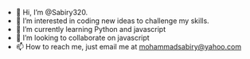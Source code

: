- 👋 Hi, I’m @Sabiry320.
- 👀 I’m interested in coding new ideas to challenge my skills.
- 🌱 I’m currently learning Python and javascript
- 💞️ I’m looking to collaborate on javascript
- 📫 How to reach me, just email me at mohammadsabiry@yahoo.com

<!---
Sabiry320/Sabiry320 is a ✨ special ✨ repository because its `README.md` (this file) appears on your GitHub profile.
You can click the Preview link to take a look at your changes.
--->
